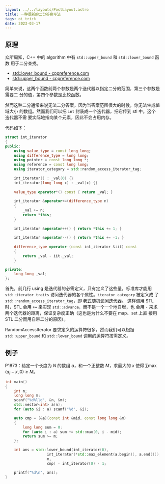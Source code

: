 ```yaml
---
layout: ../../layouts/PostLayout.astro
title: 一种很新的二分答案写法
tags: oi trick
date: 2023-03-17
---
```


## 原理

众所周知，C++ 中的 algorithm 中有 `std::upper_bound` 和 `std::lower_bound` 函数
用于二分查找。

- [std::lower\_bound - cppreference.com](https://en.cppreference.com/w/cpp/algorithm/lower_bound)
- [std::upper\_bound - cppreference.com](https://en.cppreference.com/w/cpp/algorithm/upper_bound)

简单来说，这两个函数前两个参数是两个迭代器以指定二分的范围，第三个参数是需要二
分的值，第四个参数是比较函数。

然而这种二分通常来说无法二分答案，因为当答案范围很大的时候，你无法生成值域大小
的数组。然而我们可以把 `int` 封装成一个迭代器，把它传到 stl 中。这个迭代器不需
要实际地指向某个元素，因此不会占用内存。

代码如下：

```cpp
struct int_iterator
{
public:
	using value_type = const long long;
	using difference_type = long long;	
	using pointer = const long long *;
	using reference = const long long;
	using iterator_category = std::random_access_iterator_tag;
	
	int_iterator() : _val(0) {}
	int_iterator(long long x) : _val(x) {}
	
	value_type operator*() const { return _val; }
	
	int_iterator &operator+=(difference_type n)
	{
		_val += n;
		return *this;
	}
	
	int_iterator &operator++() { return *this += 1; }
	
	int_iterator &operator--() { return *this += -1; }
	
	difference_type operator-(const int_iterator &iit) const
	{
		return _val - iit._val;
	}

private:
	long long _val;
};
```

首先，前几行 using 是迭代器的必需定义，只有定义了这些量，标准库才能用 
`std::iterator_traits` 访问迭代器的各个属性。`iterator_category` 被定义成
了 `std::random_access_iterator_tag`，即
[老式随机访问迭代器](https://en.cppreference.com/w/cpp/named_req/RandomAccessIterator)。
这样调用 STL 时，STL 会用 `+=` 来实现 `std::advance`，而不是一个一个地自增，也
会用 `-` 来求两个迭代器的距离，保证复杂度正确（这也是为什么不要在 map、set 上直
接用 STL 二分而用自带二分的原因）。

RandomAccessIterator 要求定义的运算符很多，然而我们可以根据 `std::upper_bound` 
和 `std::lower_bound` 调用的运算符按需定义。

## 例子

P1873：给定一个长度为 $N$ 的数组 $a$，和一个正整数 $M$，求最大的 $x$ 使得 
$\sum \max\left(a_i-x, 0\right) \ge M$。

```cpp
int main()
{
	int n;
	long long m;
	scanf("%d%lld", &n, &m);
	std::vector<int> a(n);
	for (auto &i : a) scanf("%d", &i);

	auto cmp = [&a](const int &mid, const long long &m)
	{
		long long sum = 0;
		for (auto i : a) sum += std::max(0, i - mid);
		return sum >= m;
	};

	int ans = std::lower_bound(int_iterator(0), 
				   int_iterator(*std::max_element(a.begin(), a.end())), 
				   m, 
				   cmp) - int_iterator(0) - 1;

	printf("%d\n", ans);
}
```
